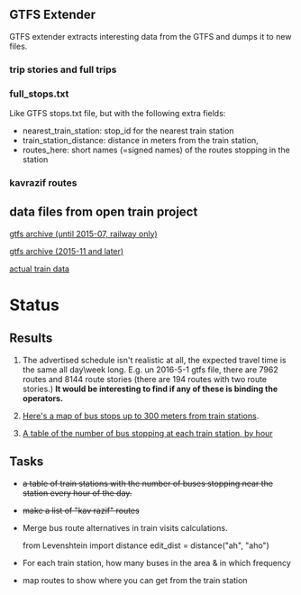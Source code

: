 
GTFS Extender
-------------
GTFS extender extracts interesting data from the GTFS and dumps it to new files. 

### trip stories and full trips


### full_stops.txt
Like GTFS stops.txt file, but with the following extra fields:

- nearest_train_station: stop_id for the nearest train station 
- train_station_distance: distance in meters from the train station,
- routes_here: short names (=signed names) of the routes stopping in the station


### kavrazif routes 


data files from open train project
----------------------------------

[gtfs archive (until 2015-07, railway only)](http://192.241.154.128/gtfs-data/)

[gtfs archive (2015-11 and later)](http://gtfs.otrain.org/static/archive/)

[actual train data](http://otrain.org/files/)




Status
======
Results
-------
1. The advertised schedule isn't realistic at all, the expected travel time is the same all day\week long.  E.g. un 2016-5-1 gtfs file, 
there are 7962 routes and 8144 route stories (there are 194 routes with two route stories.) **It would be interesting to find if any of these is binding the operators.**

2. [Here's a map of bus stops up to 300 meters from train stations](< http://arcg.is/285fnu0>).

3. [A table of the number of bus stopping at each train station, by hour](https://docs.google.com/spreadsheets/d/1aAlK9Tmp0VT0LmBvEaLj0yJ_21-UtNWyrYKBa9pjWxo/edit?usp=sharing)


Tasks
-----
* ~~a table of train stations with the number of buses stopping near the station every hour of the day.~~
* ~~make a list of "kav razif" routes~~
* Merge bus route alternatives in train visits calculations. 

    from Levenshtein import distance
    edit_dist = distance("ah", "aho")

* For each train station, how many buses in the area & in which frequency
* map routes to show where you can get from the train station 